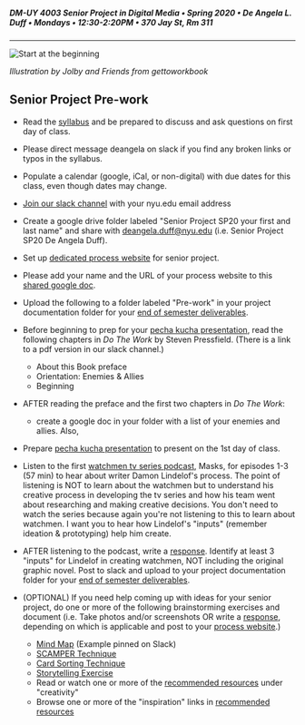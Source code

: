 ##### DM-UY 4003 Senior Project in Digital Media • Spring 2020 • De Angela L. Duff • Mondays • 12:30-2:20PM • 370 Jay St, Rm 311

---
![Start at the beginning](http://teaching.polishedsolid.com/images/gettoworkbook_start_at_the_beginning.png) 

*Illustration by Jolby and Friends from gettoworkbook*

## Senior Project Pre-work  
* Read the [syllabus](syllabus.md) and be prepared to discuss and ask questions on first day of class.  
* Please direct message deangela on slack if you find any broken links or typos in the syllabus.
* Populate a calendar (google, iCal, or non-digital) with due dates for this class, even though dates may change.
* [Join our slack channel](https://join.slack.com/t/idmspsp20/signup) with your nyu.edu email address
* Create a google drive folder labeled "Senior Project SP20 your first and last name" and share with deangela.duff@nyu.edu (i.e. Senior Project SP20 De Angela Duff).
* Set up [dedicated process website](website.md) for senior project.
* Please add your name and the URL of your process website to this [shared google doc](https://docs.google.com/document/d/1tCl_rZb0OH85Z7vJsOvBm2n4mHT7xS9MQHRWxix_l6M/edit?usp=sharing).
* Upload the following to a folder labeled "Pre-work" in your project documentation folder for your [end of semester deliverables](end_of_semester_deliverables.md).
* Before beginning to prep for your [pecha kucha presentation](pecha_kucha.md), read the following chapters in *Do The Work* by Steven Pressfield. (There is a link to a pdf version in our slack channel.) 
	* About this Book preface
	* Orientation: Enemies & Allies
	* Beginning
* AFTER reading the preface and the first two chapters in *Do The Work*: 
	* create a google doc in your folder with a list of your enemies and allies. Also, 
* Prepare [pecha kucha presentation](pecha_kucha.md) to present on the 1st day of class.
* Listen to the first [watchmen tv series podcast](https://www.hbo.com/watchmen/watchmen-listen-to-official-podcast), Masks, for episodes 1-3 (57 min) to hear about writer Damon Lindelof's process. The point of listening is NOT to learn about the watchmen but to understand his creative process in developing the tv series and how his team went about researching and making creative decisions. You don't need to watch the series because again you're not listening to this to learn about watchmen. I want you to hear how Lindelof's "inputs" (remember ideation &amp; prototyping) help him create.
* AFTER listening to the podcast, write a [response](responses.md). Identify at least 3 "inputs" for Lindelof in creating watchmen, NOT including the original graphic novel. Post to slack and upload to your project documentation folder for your [end of semester deliverables](end_of_semester_deliverables.md). 
* (OPTIONAL) If you need help coming up with ideas for your senior project, do one or more of the following brainstorming exercises and document (i.e. Take photos and/or screenshots OR write a [response](responses.md), depending on which is applicable and post to your [process website](website.md).)

	* [Mind Map](http://lifehacker.com/how-to-use-mind-maps-to-unleash-your-brains-creativity-1348869811) (Example pinned on Slack)
	* [SCAMPER Technique](http://www.mindtools.com/pages/article/newCT_02.htm)
	* [Card Sorting Technique](card_sorting.md)
	* [Storytelling Exercise](storytelling_exercise.md)
	* Read or watch one or more of the [recommended resources](recommended_resources.md) under "creativity" 
	* Browse one or more of the "inspiration" links in [recommended resources](recommended_resources.md)



